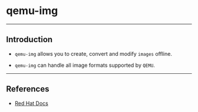 # qemu-img

---

## Introduction

* `qemu-img` allows you to create, convert and modify `images` offline. 

* `qemu-img` can handle all image formats supported by `QEMU`.

---

## References

* [Red Hat Docs](https://access.redhat.com/documentation/en-us/red_hat_enterprise_linux/7/html/virtualization_deployment_and_administration_guide/chap-Using_qemu_img)


